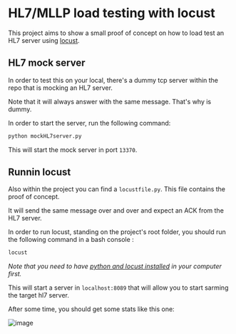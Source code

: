 # HL7/MLLP load testing with locust

This project aims to show a small proof of concept on how to load test an HL7 server using [locust](https://locust.io/).

## HL7 mock server

In order to test this on your local, there's a dummy tcp server within the repo that is mocking an HL7 server.

Note that it will always answer with the same message. That's why is dummy.

In order to start the server, run the following command:

```bash
python mockHL7server.py
```

This will start the mock server in port `13370`.

## Runnin locust

Also within the project you can find a `locustfile.py`. This file contains the proof of concept.

It will send the same message over and over and expect an ACK from the HL7 server.

In order to run locust, standing on the project's root folder, you should run the following command in a bash console :

```bash
locust
```

_Note that you need to have [python and locust installed](https://docs.locust.io/en/stable/installation.html) in your computer first._

This will start a server in `localhost:8089` that will allow you to start sarming the target hl7 server.

After some time, you should get some stats like this one:

![image](https://user-images.githubusercontent.com/3678598/113576098-4d386600-95f5-11eb-839c-145416d1e66a.png)
